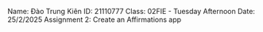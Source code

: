 Name: Đào Trung Kiên
ID: 21110777
Class: 02FIE - Tuesday Afternoon
Date: 25/2/2025
Assignment 2: Create an Affirmations app
